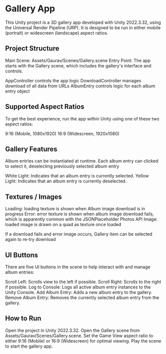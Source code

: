 # Gallery App
This Unity project is a 3D gallery app developed with Unity 2022.3.32, using the Universal Render Pipeline (URP). It is designed to be run in either mobile (portrait) or widescreen (landscape) aspect ratios.
 
## Project Structure
Main Scene: Assets/Gaurav/Scenes/Gallery.scene
Entry Point: The app starts with the Gallery scene, which includes the gallery's interface and controls.

AppController controls the app logic
DownloadController manages download of all data from URLs
AlbumEntry controls logic for each album entry object

## Supported Aspect Ratios
To get the best experience, run the app within Unity using one of these two aspect ratios:

9:16 (Mobile, 1080x1920)
16:9 (Widescreen, 1920x1080)

## Gallery Features
Album entries can be instantiated at runtime. Each album entry can clicked to select it, deselecting previously selected album entry

White Light: Indicates that an album entry is currently selected.
Yellow Light: Indicates that an album entry is currently deselected.

## Textures / Images
Loading: loading texture is shown when Album image download is in progress
Error: error texture is shown when album image download fails, which is apparently common with the JSONPlaceholder Photos API
Image: loaded image is drawn on a quad as texture once loaded

If a download fails and error image occurs, Gallery item can be selected again to re-try download

## UI Buttons
There are five UI buttons in the scene to help interact with and manage album entries:

Scroll Left: Scrolls view to the left if possible.
Scroll Right: Scrolls to the right if possible.
Log to Console: Logs all active album entry instances to the Unity Console.
Add Album Entry: Adds a new album entry to the gallery.
Remove Album Entry: Removes the currently selected album entry from the gallery.


## How to Run

Open the project in Unity 2022.3.32.
Open the Gallery scene from Assets/Gaurav/Scenes/Gallery.scene.
Set the Game View aspect ratio to either 9:16 (Mobile) or 16:9 (Widescreen) for optimal viewing.
Play the scene to start the gallery app.
